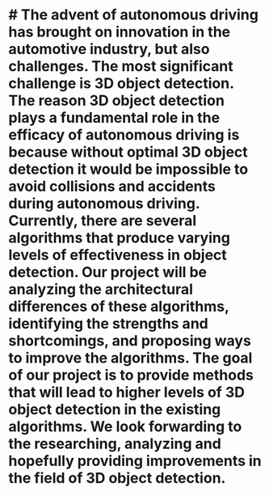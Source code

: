 # # The advent of autonomous driving has brought on innovation in the automotive industry, but also challenges. The most significant challenge is 3D object detection. The reason 3D object detection plays a fundamental role in the efficacy of autonomous driving is because without optimal 3D object detection it would be impossible to avoid collisions and accidents during autonomous driving. Currently, there are several algorithms that produce varying levels of effectiveness in object detection. Our project will be analyzing the architectural differences of these algorithms, identifying the strengths and shortcomings, and proposing ways to improve the algorithms. The goal of our project is to provide methods that will lead to higher levels of 3D object detection in the existing algorithms. We look forwarding to the researching, analyzing and hopefully providing improvements in the field of 3D object detection.
